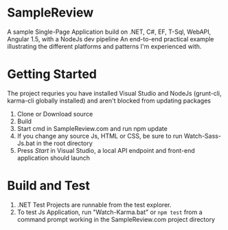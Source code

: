 # SampleReview
A sample Single-Page Application build on .NET, C#, EF, T-Sql, WebAPI, Angular 1.5, with a NodeJs dev pipeline
An end-to-end practical example illustrating the different platforms and patterns I'm experienced with.

# Getting Started
The project requries you have installed Visual Studio and NodeJs (grunt-cli, karma-cli globally installed) and aren't blocked from updating packages

1.	Clone or Download source
3.	Build
3.	Start cmd in SampleReview.com and run npm update
4.  If you change any source Js, HTML or CSS, be sure to run Watch-Sass-Js.bat in the root directory
5.  Press *Start* in Visual Studio, a local API endpoint and front-end application should launch

# Build and Test

1. .NET Test Projects are runnable from the test explorer.
2. To test Js Application, run "Watch-Karma.bat" or `npm test` from a command prompt working in the SampleReview.com project directory

